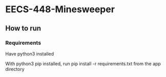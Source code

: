 # EECS-448-Minesweeper

## How to run

### Requirements

Have python3 installed


With python3 pip installed, run
pip install -r requirements.txt
from the app directory

